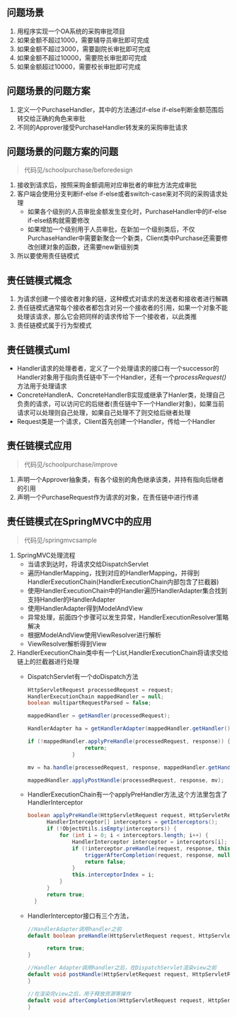 ## 问题场景

1. 用程序实现一个OA系统的采购审批项目
2. 如果金额不超过1000，需要辅导员审批即可完成
3. 如果金额不超过3000，需要副院长审批即可完成
4. 如果金额不超过10000，需要院长审批即可完成
5. 如果金额超过10000，需要校长审批即可完成

## 问题场景的问题方案

1. 定义一个PurchaseHandler，其中的方法通过if-else if-else判断金额范围后转交给正确的角色来审批
2. 不同的Approver接受PurchaseHandler转发来的采购审批请求

## 问题场景的问题方案的问题

> 代码见/schoolpurchase/beforedesign

1. 接收到请求后，按照采购金额调用对应审批者的审批方法完成审批
2. 客户端会使用分支判断if-else if-else或者switch-case来对不同的采购请求处理
   * 如果各个级别的人员审批金额发生变化时，PurchaseHandler中的if-else if-else结构就需要修改
   * 如果增加一个级别用于人员审批，在新加一个级别类后，不仅PurchaseHandler中需要新聚合一个新类，Client类中Purchase还需要修改创建对象的函数，还需要new新级别类
3. 所以要使用责任链模式

## 责任链模式概念

1. 为请求创建一个接收者对象的链，这种模式对请求的发送者和接收者进行解耦
2. 责任链模式通常每个接收者都包含对另一个接收者的引用，如果一个对象不能处理该请求，那么它会把同样的请求传给下一个接收者，以此类推
3. 责任链模式属于行为型模式

## 责任链模式uml

* Handler请求的处理者者，定义了一个处理请求的接口有一个successor的Handler对象用于指向责任链中下一个Handler，还有一个*processRequest()* 方法用于处理请求
* ConcreteHandlerA、ConcreteHandlerB实现或继承了Hanler类，处理自己负责的请求，可以访问它的后继者(责任链中下一个Handler对象)，如果当前请求可以处理则自己处理，如果自己处理不了则交给后继者处理
* Request类是一个请求，Client首先创建一个Handler，传给一个Handler

## 责任链模式应用

> 代码见/schoolpurchase/improve

1. 声明一个Approver抽象类，有各个级别的角色继承该类，并持有指向后继者的引用
2. 声明一个PurchaseRequest作为请求的对象，在责任链中进行传递

## 责任链模式在SpringMVC中的应用

> 代码见/springmvcsample

1. SpringMVC处理流程
   * 当请求到达时，将请求交给DispatchServlet
   * 遍历HandlerMapping，找到对应的HandlerMapping，并得到HandlerExecutionChain(HandlerExecutionChain内部包含了拦截器)
   * 使用HandlerExecutionChain中的Handler遍历HandlerAdapter集合找到支持Handler的HandlerAdapter
   * 使用HandlerAdapter得到ModelAndView
   * 异常处理，前面四个步骤可以发生异常，HandlerExecutionResolver策略解决
   * 根据ModelAndView使用ViewResolver进行解析
   * ViewResolver解析得到View
2. HandlerExecutionChain类中有一个List<HandlerInterceptor>,HandlerExecutionChain将请求交给链上的拦截器进行处理
   * DispatchServlet有一个doDispatch方法
      ```java
      HttpServletRequest processedRequest = request;
      HandlerExecutionChain mappedHandler = null;
      boolean multipartRequestParsed = false;
     
     mappedHandler = getHandler(processedRequest);
     
     HandlerAdapter ha = getHandlerAdapter(mappedHandler.getHandler());
     
     if (!mappedHandler.applyPreHandle(processedRequest, response)) {
     					return;
     				}
     
     mv = ha.handle(processedRequest, response, mappedHandler.getHandler());
     
     mappedHandler.applyPostHandle(processedRequest, response, mv);
      ```
   * HandlerExecutionChain有一个applyPreHandler方法,这个方法里包含了HandlerInterceptor
      ```java
     boolean applyPreHandle(HttpServletRequest request, HttpServletResponse response) throws Exception {
     		HandlerInterceptor[] interceptors = getInterceptors();
     		if (!ObjectUtils.isEmpty(interceptors)) {
     			for (int i = 0; i < interceptors.length; i++) {
     				HandlerInterceptor interceptor = interceptors[i];
     				if (!interceptor.preHandle(request, response, this.handler)) {
     					triggerAfterCompletion(request, response, null);
     					return false;
     				}
     				this.interceptorIndex = i;
     			}
     		}
     		return true;
     	} 
     ```
   * HandlerInterceptor接口有三个方法，
      ```java
     //HandlerAdapter调用handler之前
      default boolean preHandle(HttpServletRequest request, HttpServletResponse response, Object handler)throws Exception {
      
      		return true;
     }
     
     //Handler Adapter调用handler之后，在DispatchServlet渲染view之前
     default void postHandle(HttpServletRequest request, HttpServletResponse response, Object handler, @Nullable ModelAndView modelAndView) throws Exception {
     }
     
     //在渲染完view之后，用于释放资源等操作
     default void afterCompletion(HttpServletRequest request, HttpServletResponse response, Object handler, @Nullable Exception ex) throws Exception {
     }
     ```